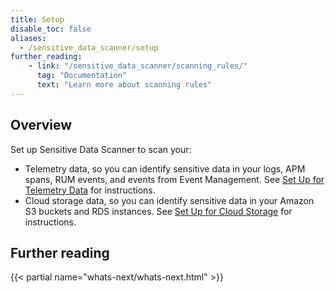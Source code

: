 ```yaml
---
title: Setup
disable_toc: false
aliases:
  - /sensitive_data_scanner/setup
further_reading:
    - link: "/sensitive_data_scanner/scanning_rules/"
      tag: "Documentation"
      text: "Learn more about scanning rules"
---
```


## Overview

Set up Sensitive Data Scanner to scan your:

- Telemetry data, so you can identify sensitive data in your logs, APM spans, RUM events, and events from Event Management. See [Set Up for Telemetry Data][1] for instructions.
- Cloud storage data, so you can identify sensitive data in your Amazon S3 buckets and RDS instances. See [Set Up for Cloud Storage][2] for instructions.

## Further reading

{{< partial name="whats-next/whats-next.html" >}}

[1]: /sensitive_data_scanner/setup/telemetry_data/
[2]: /sensitive_data_scanner/setup/cloud_storage/